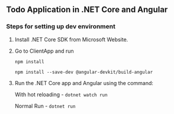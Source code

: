 ## Todo Application in .NET Core and Angular

### Steps for setting up dev environment
1. Install .NET Core SDK from Microsoft Website.

2. Go to ClientApp and run 

    ```npm install```

    ```npm install --save-dev @angular-devkit/build-angular```

3. Run the .NET Core app and Angular using the command:

    With hot reloading - ```dotnet watch run```

    Normal Run -  ```dotnet run```